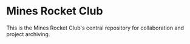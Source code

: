 # Mines Rocket Club
This is the Mines Rocket Club's central repository for collaboration and project archiving.
